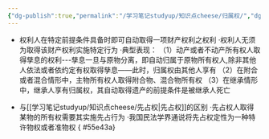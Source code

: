 ```yaml
---
{"dg-publish":true,"permalink":"/学习笔记studyup/知识点cheese/归属权/","dgPassFrontmatter":true,"created":"2024-07-05T15:42:52.003+08:00","updated":"2024-09-11T12:07:10.154+08:00"}
---
```


- 权利人在特定前提条件具备时即可自动取得⼀项财产权利之权利
·权利人无须为取得该财产权利实施特定行为
·典型表现：
（1）动产或者不动产所有权人取得孳息的权利---孳息一旦与原物分离，即自动归属于原物所有权人,除非其他人依法或者依约定有权取得孳息——此时，归属权由其他人享有
（2）在附合或者混合情形中，主物所有权人取得附合物、混合物所有权
（3）在继承情形中，继承人享有归属权，其自动取得遗产的前提条件是被继承人死亡

- 与[[学习笔记studyup/知识点cheese/先占权\|先占权]]的区别
·先占权人取得某物的所有权需要其实施先占行为
·我国民法学界通说将先占权定性为⼀种特许物权或者准物权
{ #55e43a}
